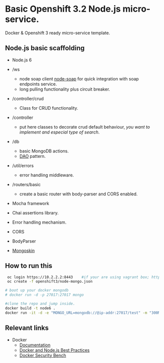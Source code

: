# Basic Openshift 3.2 Node.js micro-service.

Docker & Openshift 3 ready micro-service template.

## Node.js basic scaffolding

- Node.js 6

- /ws
  - node soap client [node-soap](https://github.com/vpulim/node-soap) for quick integration with soap endpoints service.
  - long pulling functionality plus circuit breaker.

- /controller/crud
  - Class for CRUD functionality.

- /controller
  - put here classes to decorate crud default behaviour, *you want to implement and especial type of search*.

- /db
  - basic MongoDB actions.
  - [DAO](https://en.wikipedia.org/wiki/Data_access_object) pattern.

- /util/errors
  - error handling middleware.

- /routers/basic
  - create a basic router with body-parser and CORS enabled.


- Mocha framework
- Chai assertions library.
- Error handling mechanism.
- CORS
- BodyParser
- [Mongoskin](https://github.com/kissjs/node-mongoskin)



## How to run this

```sh
 oc login https://10.2.2.2:8443    #if your are using vagrant box; https://ip-addr:8443 otherwise.   
 oc create -f openshift3/node-mongo.json
```

```sh
# boot up your docker mongodb
# docker run -d -p 27017:27017 mongo

#clone the repo and jump inside.
docker build -t node6 .
docker run -it -d -e "MONGO_URL=mongodb://@ip-addr:27017/test" -m "300M" --memory-swap "1G" -p 8089:8080 -v $(echo $PWD):/usr/src/app --name micro_service node6 node application
```


## Relevant links

- Docker
  - [Documentation](https://docs.docker.com/)
  - [Docker and Node.js Best Practices](https://github.com/nodejs/docker-node/blob/master/docs/BestPractices.md)
  - [Docker Security Bench](https://github.com/docker/docker-bench-security)
